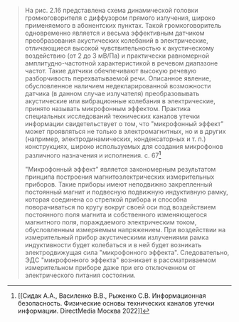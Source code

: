 >На рис. 2.16  представлена схема динамической головки громкоговорителя с диффузором прямого излучения, широко применяемого в абонентских пунктах. Такой громкоговоритель одновременно является и весьма эффективным датчиком преобразования акустических колебаний в электрические, отличающиеся высокой чувствительностью к акустическому воздействию (от 2 до 3 мВ/Па) и практически равномерной амплитудно-частотной характеристикой в речевом диапазоне частот. Такие датчики обечпечивают высокую речевую разборчивость перехватываемой речи.
>Описанное явление, обусловленное наличием недекларированной возможности датчика (в данном случае излучателя) преобразовывать акустические или вибрационные колебания в электрические, принято называть микрофонным эффектом.
>Практика специальных исследований технических каналов утечки информации свидетельствует о том, что "микрофонный эффект" может проявляться не только в электромагнитных, но и в других (например, электродинамических, конденсаторных и т. п.) конструкциях, широко используемых для создания микрофонов различного назначения и исполнения.
>с. 67[^1]
>
>"Микрофонный эффект" является закономерным результатом принципа построения магнитоэлектрических измерительных приборов. Такие приборы имеют неподвижно закрепленный постоянный магнит и подвесную подвижную индуктивную рамку, которая соединена со стрелкой прибора и способна поворачиваться по кругу вокруг своей оси под воздействием постоянного поля магнита и собственного изменяющегося магнитного поля, пораждаемого электрическим током, обусловленным измеряемым напряжением. При воздействии на измерительный прибор акустическими излучениями рамка индуктивности будет колебаться и в ней будет возникать электродвижущая сила "микрофонного эффекта". Следовательно, ЭДС "микрофонного эффекта" возникает в рассматриваемом измерительном приборе даже при его отключенном от электрического питания состоянии.

[^1]:[[Сидак А.А., Василенко В.В., Рыженко С.В. Информационная безопасность. Физические основы технических каналов утечки информации. DirectMedia Москва 2022]]